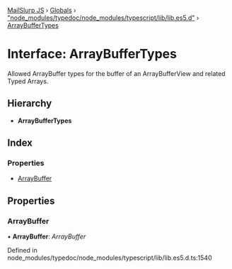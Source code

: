 [MailSlurp JS](../README.md) › [Globals](../globals.md) › ["node_modules/typedoc/node_modules/typescript/lib/lib.es5.d"](../modules/_node_modules_typedoc_node_modules_typescript_lib_lib_es5_d_.md) › [ArrayBufferTypes](_node_modules_typedoc_node_modules_typescript_lib_lib_es5_d_.arraybuffertypes.md)

# Interface: ArrayBufferTypes

Allowed ArrayBuffer types for the buffer of an ArrayBufferView and related Typed Arrays.

## Hierarchy

* **ArrayBufferTypes**

## Index

### Properties

* [ArrayBuffer](_node_modules_typedoc_node_modules_typescript_lib_lib_es5_d_.arraybuffertypes.md#arraybuffer)

## Properties

###  ArrayBuffer

• **ArrayBuffer**: *ArrayBuffer*

Defined in node_modules/typedoc/node_modules/typescript/lib/lib.es5.d.ts:1540
